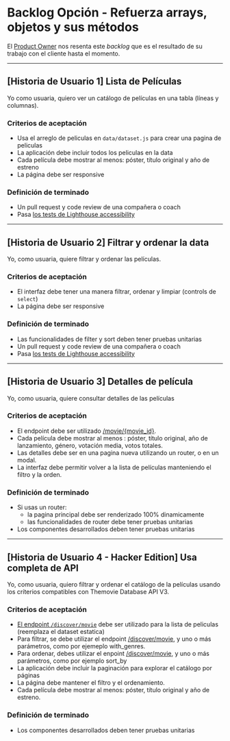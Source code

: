 
# Backlog Opción - Refuerza arrays, objetos y sus métodos

El [Product Owner](https://www.youtube.com/watch?v=r2hU7MVIzxs&t=202s) nos
resenta este _backlog_ que es el resultado de su trabajo con el cliente hasta el
momento.

---

## [Historia de Usuario 1] Lista de Películas

Yo como usuaria, quiero ver un catálogo de películas en una tabla (líneas y
columnas).

### Criterios de aceptación

- Usa el arreglo de peliculas en `data/dataset.js` para crear una pagina de peliculas
- La aplicación debe incluir todos los peliculas en la data
- Cada película debe mostrar al menos: póster, título original y año de estreno
- La página debe ser responsive

### Definición de terminado

- Un pull request y code review de una compañera o coach
- Pasa [los tests de Lighthouse accessibility](https://web.dev/learn/accessibility/test-automated)

---

## [Historia de Usuario 2] Filtrar y ordenar la data

Yo, como usuaria, quiere filtrar y ordenar las películas.

### Criterios de aceptación

- El interfaz debe tener una manera filtrar, ordenar y limpiar (controls de `select`)
- La página debe ser responsive

### Definición de terminado

- Las funcionalidades de filter y sort deben tener pruebas unitarias
- Un pull request y code review de una compañera o coach
- Pasa [los tests de Lighthouse accessibility](https://web.dev/learn/accessibility/test-automated)

---

## [Historia de Usuario 3] Detalles de película

Yo, como usuaria, quiere consultar detalles de las películas

### Criterios de aceptación

- El endpoint debe ser utilizado [/movie/{movie_id}](https://developer.themoviedb.org/reference/movie-details).
- Cada película debe mostrar al menos : póster, título original, año de
lanzamiento, género, votación media, votos totales.
- Las detalles debe ser en una pagina nueva utilizando un router, o en un modal.
- La interfaz debe permitir volver a la lista de películas manteniendo el filtro
y la orden.

### Definición de terminado

- Si usas un router:
  - la pagina principal debe ser renderizado 100% dinamicamente
  - las funcionalidades de router debe tener pruebas unitarias
- Los componentes desarrollados deben tener pruebas unitarias

---

## [Historia de Usuario 4 - Hacker Edition] Usa completa de API

Yo, como usuaria, quiero filtrar y ordenar el catálogo de la películas usando los
críterios compatibles con Themovie Database API V3.

### Criterios de aceptación

- [El endpoint `/discover/movie`](https://developer.themoviedb.org/reference/discover-movie)
debe ser utilizado para la lista de peliculas (reemplaza el dataset estatica)
- Para filtrar, se debe utilizar el endpoint [/discover/movie](https://developer.themoviedb.org/reference/discover-movie),
y uno o más parámetros, como por ejemeplo with_genres.
- Para ordenar, debes utilizar el enpoint [/discover/movie](https://developer.themoviedb.org/reference/discover-movie),
y uno o más parámetros, como por ejemplo sort_by
- La aplicación debe incluir la paginación para explorar el catálogo por páginas
- La página debe mantener el filtro y el ordenamiento.
- Cada película debe mostrar al menos: póster, título original y año de estreno.

### Definición de terminado

- Los componentes desarrollados deben tener pruebas unitarias
